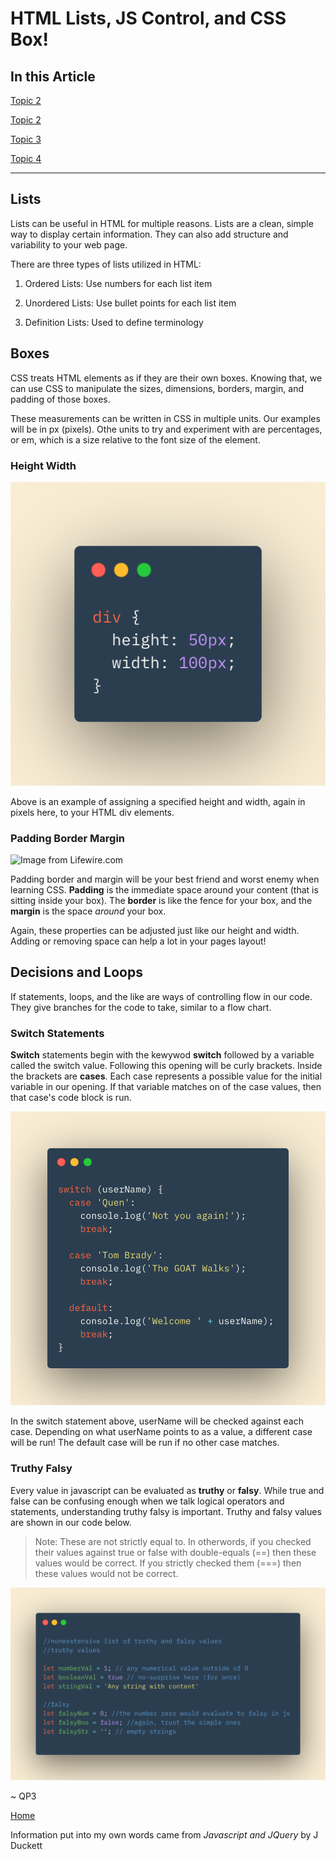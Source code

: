 # HTML Lists, JS Control, and CSS Box!

## In this Article

[Topic 2](#topic1)

[Topic 2](#topic2)

[Topic 3](#topic3)

[Topic 4](#topic4)

---

<a name="topic1"></a>

## Lists

Lists can be useful in HTML for multiple reasons.  Lists are a clean, simple way to display certain information.  They can also add structure and variability to your web page.  

There are three types of lists utilized in HTML:

1. Ordered Lists: Use numbers for each list item

2. Unordered Lists: Use bullet points for each list item

3. Definition Lists: Used to define terminology


<a name="topic2"></a>

## Boxes

CSS treats HTML elements as if they are their own boxes.  Knowing that, we can use CSS to manipulate the sizes, dimensions, borders, margin, and padding of those boxes.  

These measurements can be written in CSS in multiple units.  Our examples will be in px (pixels).  Othe units to try and experiment with are percentages, or em, which is a size relative to the font size of the element.

### Height Width 

![Height Width](../images/heightwidth.png)

Above is an example of assigning a specified height and width, again in pixels here, to your HTML div elements.  

### Padding Border Margin

![Image from Lifewire.com](https://www.lifewire.com/thmb/G0b9IA2IYa9HEpCHMiUE1K0GBoM=/1532x1179/filters:no_upscale():max_bytes(150000):strip_icc()/Padding-5ada00eb1d640400390ccf6d.jpg)

Padding border and margin will be your best friend and worst enemy when learning CSS.  **Padding** is the immediate space around your content (that is sitting inside your box).  The **border** is like the fence for your box, and the **margin** is the space *around* your box.  

Again, these properties can be adjusted just like our height and width.  Adding or removing space can help a lot in your pages layout!

<a name="topic3"></a>

## Decisions and Loops

If statements, loops, and the like are ways of controlling flow in our code.  They give branches for the code to take, similar to a flow chart.

### Switch Statements

**Switch** statements begin with the kewywod **switch** followed by a variable called the switch value.  Following this opening will be curly brackets.  Inside the brackets are **cases**. Each case represents a possible value for the initial variable in our opening.  If that variable matches on of the case values, then that case's code block is run.

![Switch Statements](../images/switch.png)

In the switch statement above, userName will be checked against each case.  Depending on what userName points to as a value, a different case will be run!  The default case will be run if no other case matches.

### Truthy Falsy

Every value in javascript can be evaluated as **truthy** or **falsy**.  While true and false can be confusing enough when we talk logical operators and statements, understanding truthy falsy is important. Truthy and falsy values are shown in our code below.

> Note: These are not strictly equal to.  In otherwords, if you checked their values against true or false with double-equals (==) then these values would be correct. If you strictly checked them (===) then these values would not be correct.  

![Truthy Falsy](../images/truthyfalsy.png)

~ QP3

[Home](../README.md)

Information put into my own words came from *Javascript and JQuery* by J Duckett
